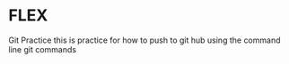 # FLEX
Git Practice
this is practice for how to push to git hub using the command line git commands
